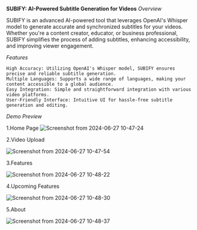 **SUBIFY: AI-Powered Subtitle Generation for Videos**
*Overview*

SUBIFY is an advanced AI-powered tool that leverages OpenAI's Whisper model to generate accurate and synchronized subtitles for your videos. Whether you're a content creator, educator, or business professional, SUBIFY simplifies the process of adding subtitles, enhancing accessibility, and improving viewer engagement.

*Features*

    High Accuracy: Utilizing OpenAI's Whisper model, SUBIFY ensures precise and reliable subtitle generation.
    Multiple Languages: Supports a wide range of languages, making your content accessible to a global audience.
    Easy Integration: Simple and straightforward integration with various video platforms.
    User-Friendly Interface: Intuitive UI for hassle-free subtitle generation and editing.
*Demo Preview*

1.Home Page
![Screenshot from 2024-06-27 10-47-24](https://github.com/rohithvijayan/Subify/assets/106431458/2ae084dc-c44c-4300-9cec-2052e67e5beb)

2.Video Upload

![Screenshot from 2024-06-27 10-47-54](https://github.com/rohithvijayan/Subify/assets/106431458/1c6ca633-cbcb-4f8a-8ccb-22a1abd2887b)

3.Features

![Screenshot from 2024-06-27 10-48-22](https://github.com/rohithvijayan/Subify/assets/106431458/1bb8c1c3-d3ae-46b5-a311-14b23397f7b3)

4.Upcoming Features

![Screenshot from 2024-06-27 10-48-30](https://github.com/rohithvijayan/Subify/assets/106431458/266a7f56-e386-468d-b076-6010e6ec7d78)

5.About

![Screenshot from 2024-06-27 10-48-37](https://github.com/rohithvijayan/Subify/assets/106431458/4a9ce6b9-4fd9-4eb7-9bc7-3c7e3956f7b1)
